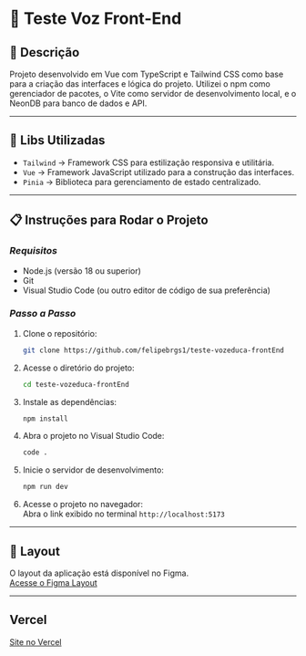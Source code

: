 # 📝 Teste Voz Front-End  

## 📄 Descrição  

Projeto desenvolvido em Vue com TypeScript e Tailwind CSS como base para a criação das interfaces e lógica do projeto. Utilizei o npm como gerenciador de pacotes, o Vite como servidor de desenvolvimento local, e o NeonDB para banco de dados e API.  

---

## 🔨 Libs Utilizadas  

- `Tailwind` -> Framework CSS para estilização responsiva e utilitária.  
- `Vue` -> Framework JavaScript utilizado para a construção das interfaces.  
- `Pinia` -> Biblioteca para gerenciamento de estado centralizado.  

---

## 📋 Instruções para Rodar o Projeto  

### *Requisitos*  
- Node.js (versão 18 ou superior)  
- Git  
- Visual Studio Code (ou outro editor de código de sua preferência)  

### *Passo a Passo*  
1. Clone o repositório:  
   ```bash  
   git clone https://github.com/felipebrgs1/teste-vozeduca-frontEnd  
   ```  

2. Acesse o diretório do projeto:  
   ```bash  
   cd teste-vozeduca-frontEnd  
   ```  

3. Instale as dependências:  
   ```bash  
   npm install  
   ```  

4. Abra o projeto no Visual Studio Code:  
   ```bash  
   code .  
   ```  

5. Inicie o servidor de desenvolvimento:  
   ```bash  
   npm run dev  
   ```  

6. Acesse o projeto no navegador:  
   Abra o link exibido no terminal `http://localhost:5173`  

---

## 🎨 Layout  

O layout da aplicação está disponível no Figma.  
[Acesse o Figma Layout](https://www.figma.com/design/y78lfB8J1BRFh723tusguL/Teste-SCS?node-id=0-1&p=f&t=IG233zPHjXpLzsNv-0)  

---

## Vercel
   [Site no Vercel](https://voz-kohl.vercel.app/) 